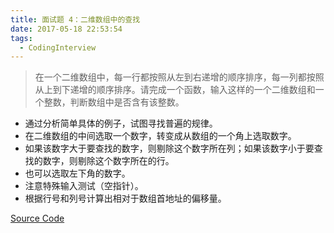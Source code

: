 ```yaml
---
title: 面试题 4：二维数组中的查找
date: 2017-05-18 22:53:54
tags:
  - CodingInterview
---
```

> 在一个二维数组中，每一行都按照从左到右递增的顺序排序，每一列都按照从上到下递增的顺序排序。请完成一个函数，输入这样的一个二维数组和一个整数，判断数组中是否含有该整数。

* 通过分析简单具体的例子，试图寻找普遍的规律。
* 在二维数组的中间选取一个数字，转变成从数组的一个角上选取数字。
* 如果该数字大于要查找的数字，则剔除这个数字所在列；如果该数字小于要查找的数字，则剔除这个数字所在的行。
* 也可以选取左下角的数字。
* 注意特殊输入测试（空指针）。
* 根据行号和列号计算出相对于数组首地址的偏移量。

[Source Code](https://gist.githubusercontent.com/snlndod/83dfc36a20f58eba1aea9dbc8da71bce/raw/81e306769a73284820e71f060207b028a90b14ca/04_FindInPartiallySortedMatrix.cpp)
